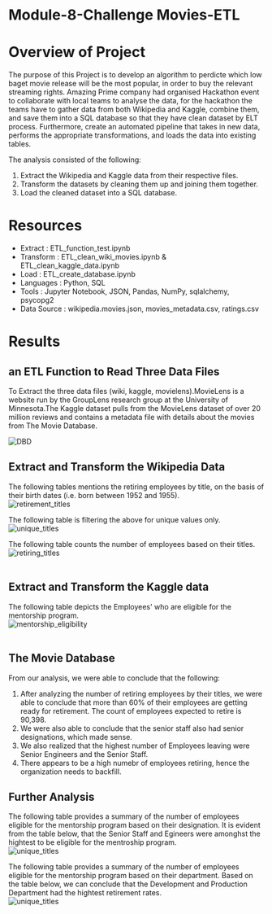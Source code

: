 # Module-8-Challenge  Movies-ETL
# Overview of Project #
The purpose of this Project is to develop an algorithm to perdicte which low baget movie release will be the most popular, in order to buy the relevant streaming rights. Amazing Prime company had organised Hackathon event to collaborate with local teams to analyse the data, for the hackathon the teams have to gather data from both Wikipedia and Kaggle, combine them, and save them into a SQL database so that they have clean dataset by ELT process. Furthermore, create an automated pipeline that takes in new data, performs the appropriate transformations, and loads the data into existing tables. 

The analysis consisted of the following:
1. Extract the Wikipedia and Kaggle data from their respective files.
2. Transform the datasets by cleaning them up and joining them together.
3. Load the cleaned dataset into a SQL database.

# Resources #

- Extract : ETL_function_test.ipynb
- Transform : ETL_clean_wiki_movies.ipynb & ETL_clean_kaggle_data.ipynb <br>
- Load : ETL_create_database.ipynb <br>
- Languages : Python, SQL <br>
- Tools : Jupyter Notebook, JSON, Pandas, NumPy, sqlalchemy, psycopg2 <br>
- Data Source : wikipedia.movies.json, movies_metadata.csv, ratings.csv 

# Results #
## an ETL Function to Read Three Data Files ##
To Extract the three data files (wiki, kaggle, movielens).MovieLens is a website run by the GroupLens research group at the University of Minnesota.The Kaggle dataset pulls from the MovieLens dataset of over 20 million reviews and contains a metadata file with details about the movies from The Movie Database.<br>

![DBD](/Pewlett-Hackard-Analysis/Image/EmployeeDB.png)

##  Extract and Transform the Wikipedia Data ##
The following tables mentions the retiring employees by title, on the basis of their birth dates (i.e. born between 1952 and 1955). <br>
![retirement_titles](/Pewlett-Hackard-Analysis/Image/retirement_titles.png) <br>

The following table is filtering the above for unique values only. <br>
![unique_titles](/Pewlett-Hackard-Analysis/Image/unique_titles.png) <br>

The following table counts the number of employees based on their titles. <br>
![retiring_titles](/Pewlett-Hackard-Analysis/Image/retiring_titles.png)
<br><br>

## Extract and Transform the Kaggle data ##
The following table depicts the Employees' who are eligible for the mentorship program. <br>
![mentorship_eligibility](/Pewlett-Hackard-Analysis/Image/mentorship_eligibility.png)
<br><br>

## The Movie Database ##
From our analysis, we were able to conclude that the following:
1. After analyzing the number of retiring employees by their titles, we were able to conclude that more than 60% of their employees are getting ready for retirement. The count of employees expected to retire is 90,398.
2. We were also able to conclude that the senior staff also had senior designations, which made sense.
3. We also realized that the highest number of Employees leaving were Senior Engineers and the Senior Staff. 
4. There appears to be a high numebr of employees retiring, hence the organization needs to backfill. 

## Further Analysis ##
The following table provides a summary of the number of employees eligible for the mentorship program based on their designation. 
It is evident from the table below, that the Senior Staff and Egineers were amonghst the hightest to be eligible for the mentroship program. <br>
![unique_titles](/Pewlett-Hackard-Analysis/Image/mentorship_emp.png) <br>

The following table provides a summary of the number of employees eligible for the mentorship program based on their department. 
Based on the table below, we can conclude that the Development and Production Department had the hightest retirement rates. <br>
![unique_titles](/Pewlett-Hackard-Analysis/Image/retirement_departments.png) <br>
